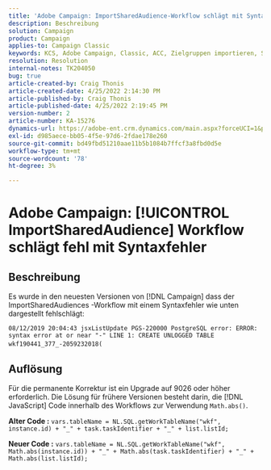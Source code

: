 ```yaml
---
title: 'Adobe Campaign: ImportSharedAudience-Workflow schlägt mit Syntaxfehler fehl.'
description: Beschreibung
solution: Campaign
product: Campaign
applies-to: Campaign Classic
keywords: KCS, Adobe Campaign, Classic, ACC, Zielgruppen importieren, Syntaxfehler
resolution: Resolution
internal-notes: TK204050
bug: true
article-created-by: Craig Thonis
article-created-date: 4/25/2022 2:14:30 PM
article-published-by: Craig Thonis
article-published-date: 4/25/2022 2:19:45 PM
version-number: 2
article-number: KA-15276
dynamics-url: https://adobe-ent.crm.dynamics.com/main.aspx?forceUCI=1&pagetype=entityrecord&etn=knowledgearticle&id=19d73c03-a2c4-ec11-a7b6-0022480a1ec2
exl-id: d985aece-bb05-4f5e-97d6-2fdae178e260
source-git-commit: bd49fbd51210aae11b5b1084b7ffcf3a8fbd0d5e
workflow-type: tm+mt
source-wordcount: '78'
ht-degree: 3%

---
```


# Adobe Campaign: [!UICONTROL ImportSharedAudience] Workflow schlägt fehl mit Syntaxfehler

## Beschreibung


Es wurde in den neuesten Versionen von [!DNL Campaign] dass der ImportSharedAudiences -Workflow mit einem Syntaxfehler wie unten dargestellt fehlschlägt:

`08/12/2019 20:04:43 jsxListUpdate PGS-220000 PostgreSQL error: ERROR:  syntax error at or near "-" LINE 1: CREATE UNLOGGED TABLE wkf190441_377_-2059232018(    `                                        


## Auflösung


Für die permanente Korrektur ist ein Upgrade auf 9026 oder höher erforderlich. Die Lösung für frühere Versionen besteht darin, die [!DNL JavaScript] Code innerhalb des Workflows zur Verwendung `Math.abs()`.

<b>Alter Code :</b>
`vars.tableName = NL.SQL.getWorkTableName("wkf", instance.id) + "_" + task.taskIdentifier + "_" + list.listId;`

<b>Neuer Code :</b>
`vars.tableName = NL.SQL.getWorkTableName("wkf", Math.abs(instance.id)) + "_" + Math.abs(task.taskIdentifier) + "_" + Math.abs(list.listId);`
